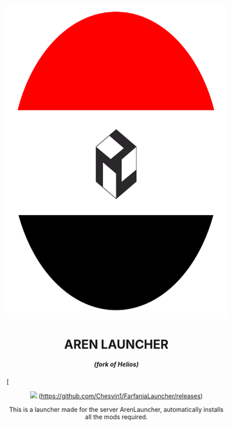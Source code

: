 <p align="center"><img src="./app/assets/images/SealCircle.png" width="720px" height="720px" alt="aventium softworks"></p>

<h1 align="center">AREN LAUNCHER</h1>

<em><h5 align="center">(fork of Helios)</h5></em>

[<p align="center"><img src="https://img.shields.io/travis/dscalzi/HeliosLauncher.svg?style=for-the-badge"> (https://github.com/Chesvin1/FarfaniaLauncher/releases)

<p align="center">This is a launcher made for the server ArenLauncher, automatically installs all the mods required.</p>
